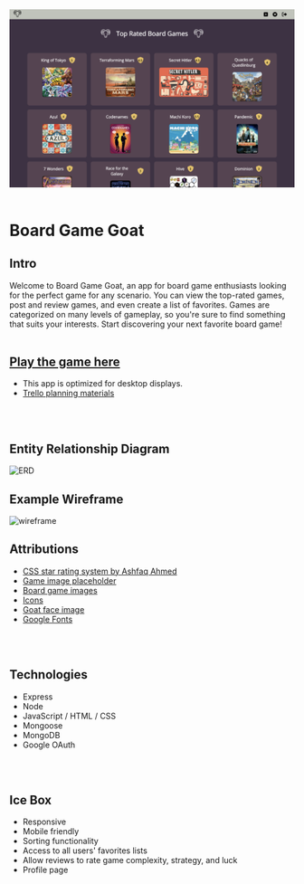 <img src= "./public/images/game.png" >
<br />
<br />

# Board Game Goat

## Intro
Welcome to Board Game Goat, an app for board game enthusiasts looking for the perfect game for any scenario. You can view the top-rated games, post and review games, and even create a list of favorites. Games are categorized on many levels of gameplay, so you're sure to find something that suits your interests. Start discovering your next favorite board game!
<br />
<br />

## [Play the game here](https://board-game-goat.fly.dev/games)
- This app is optimized for desktop displays. 
- [Trello planning materials](https://trello.com/b/g7rWDiK2/board-game-goat)
<br />
<br />

## Entity Relationship Diagram
![ERD](https://i.imgur.com/BaAVdTS.png)
<br />

## Example Wireframe
![wireframe](https://i.imgur.com/lrWKo8n.png)
<br />

## Attributions
- [CSS star rating system by Ashfaq Ahmed](https://codeconvey.com/css-star-rating-radio-buttons/)
- [Game image placeholder](https://openseauserdata.com/files/bb15c0a9f522ea55b10a8a9675f285c4.gif)
- [Board game images](https://boardgamegeek.com/)
- [Icons](https://fontawesome.com/)
- [Goat face image](https://www.clipartmax.com/middle/m2H7G6K9m2d3Z5A0_goat-face-png-goat-icon/)
- [Google Fonts](https://fonts.google.com/?query=open+sans)
<br />
<br />

## Technologies
- Express
- Node
- JavaScript / HTML / CSS
- Mongoose
- MongoDB
- Google OAuth
<br />
<br />

## Ice Box
- Responsive
- Mobile friendly
- Sorting functionality
- Access to all users' favorites lists
- Allow reviews to rate game complexity, strategy, and luck
- Profile page